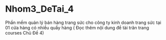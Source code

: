 # Nhom3_DeTai_4
Phần mềm quản lý bán hàng trang sức cho công ty kinh doanh trang sức tại 01 cửa hàng có nhiều quầy hàng ( Đọc thêm nội dung đề tài trân trang courses Chủ Đề 4)
